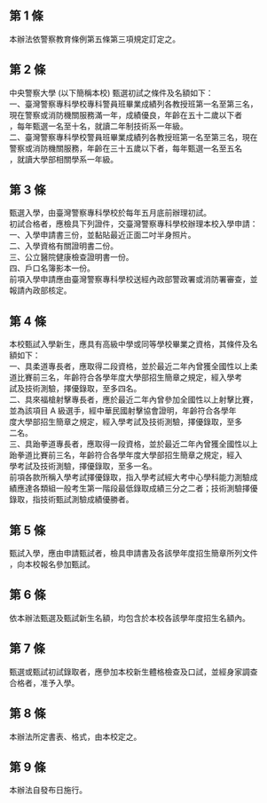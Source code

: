 第 1 條
-------
本辦法依警察教育條例第五條第三項規定訂定之。

第 2 條
-------
中央警察大學 (以下簡稱本校) 甄選初試之條件及名額如下：  
一、臺灣警察專科學校專科警員班畢業成績列各教授班第一名至第三名，  
    現在警察或消防機關服務滿一年，成績優良，年齡在五十二歲以下者  
    ，每年甄選一名至十名，就讀二年制技術系一年級。  
二、臺灣警察專科學校警員班畢業成績列各教授班第一名至第三名，現在  
    警察或消防機關服務，年齡在三十五歲以下者，每年甄選一名至五名  
    ，就讀大學部相關學系一年級。

第 3 條
-------
甄選入學，由臺灣警察專科學校於每年五月底前辦理初試。  
初試合格者，應檢具下列證件，交臺灣警察專科學校辦理本校入學申請：  
一、入學申請書三份，並黏貼最近正面二吋半身照片。  
二、入學資格有關證明書二份。  
三、公立醫院健康檢查證明書一份。  
四、戶口名簿影本一份。  
前項入學申請應由臺灣警察專科學校送經內政部警政署或消防署審查，並  
報請內政部核定。

第 4 條
-------
本校甄試入學新生，應具有高級中學或同等學校畢業之資格，其條件及名  
額如下：  
一、具柔道專長者，應取得二段資格，並於最近二年內曾獲全國性以上柔  
    道比賽前三名，年齡符合各學年度大學部招生簡章之規定，經入學考  
    試及技術測驗，擇優錄取，至多四名。  
二、具來福槍射擊專長者，應於最近二年內曾參加全國性以上射擊比賽，  
    並為該項目 A  級選手，經中華民國射擊協會證明，年齡符合各學年  
    度大學部招生簡章之規定，經入學考試及技術測驗，擇優錄取，至多  
    二名。  
三、具跆拳道專長者，應取得一段資格，並於最近二年內曾獲全國性以上  
    跆拳道比賽前三名，年齡符合各學年度大學部招生簡章之規定，經入  
    學考試及技術測驗，擇優錄取，至多一名。  
前項各款所稱入學考試擇優錄取，指入學考試經大考中心學科能力測驗成  
績應達各類組一般考生第一階段最低錄取成績三分之二者；技術測驗擇優  
錄取，指技術甄試測驗成績優勝者。

第 5 條
-------
甄試入學，應由申請甄試者，檢具申請書及各該學年度招生簡章所列文件  
，向本校報名參加甄試。

第 6 條
-------
依本辦法甄選及甄試新生名額，均包含於本校各該學年度招生名額內。

第 7 條
-------
甄選或甄試初試錄取者，應參加本校新生體格檢查及口試，並經身家調查  
合格者，准予入學。

第 8 條
-------
本辦法所定書表、格式，由本校定之。

第 9 條
-------
本辦法自發布日施行。

